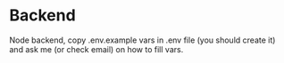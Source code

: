 # Backend

Node backend, copy .env.example vars in .env file (you should create it) and ask me (or check email) on how to fill vars.